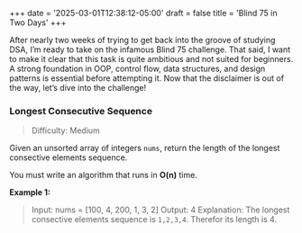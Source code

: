 +++
date = '2025-03-01T12:38:12-05:00'
draft = false
title = 'Blind 75 in Two Days'
+++

After nearly two weeks of trying to get back into the groove of studying DSA, I’m ready to take on the infamous Blind 75 challenge. That said, I want to make it clear that this task is quite ambitious and not suited for beginners. A strong foundation in OOP, control flow, data structures, and design patterns is essential before attempting it. Now that the disclaimer is out of the way, let’s dive into the challenge!

### Longest Consecutive Sequence

> Difficulty: Medium 

Given an unsorted array of integers `nums`, return the length of the longest consective elements sequence.

You must write an algorithm that runs in **O(n)**  time.

**Example 1:**
> Input: nums = [100, 4, 200, 1, 3, 2]
> Output: 4
> Explanation: The longest consective elements sequence is `1,2,3,4`. Therefor its length is 4.
